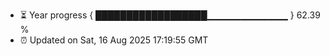 - ⏳ Year progress { ██████████████████▁▁▁▁▁▁▁▁▁▁▁▁ } 62.39 %
- ⏰ Updated on Sat, 16 Aug 2025 17:19:55 GMT


